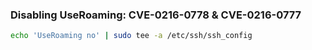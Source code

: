 ### Disabling UseRoaming:  CVE-0216-0778 & CVE-0216-0777

```sh
echo 'UseRoaming no' | sudo tee -a /etc/ssh/ssh_config
```
